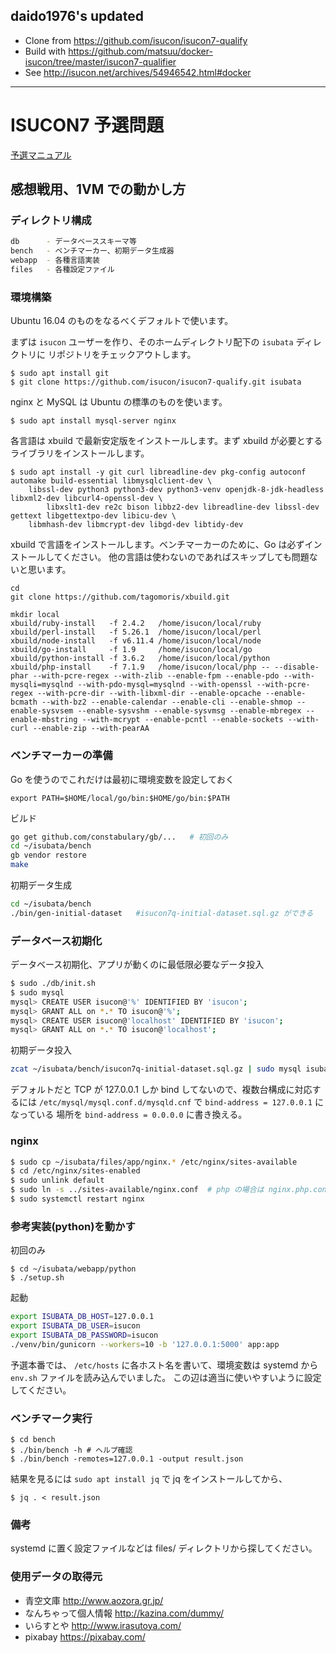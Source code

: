## daido1976's updated

- Clone from https://github.com/isucon/isucon7-qualify
- Build with https://github.com/matsuu/docker-isucon/tree/master/isucon7-qualifier
- See http://isucon.net/archives/54946542.html#docker

---

# ISUCON7 予選問題

[予選マニュアル](https://gist.github.com/941/8c64842b71995a2d448315e2594f62c2)

## 感想戦用、1VM での動かし方

### ディレクトリ構成

```sh
db      - データベーススキーマ等
bench   - ベンチマーカー、初期データ生成器
webapp  - 各種言語実装
files   - 各種設定ファイル
```

### 環境構築

Ubuntu 16.04 のものをなるべくデフォルトで使います。

まずは `isucon` ユーザーを作り、そのホームディレクトリ配下の `isubata` ディレクトリに
リポジトリをチェックアウトします。

```console
$ sudo apt install git
$ git clone https://github.com/isucon/isucon7-qualify.git isubata
```

nginx と MySQL は Ubuntu の標準のものを使います。

```
$ sudo apt install mysql-server nginx
```

各言語は xbuild で最新安定版をインストールします。まず xbuild が必要とするライブラリをインストールします。

```
$ sudo apt install -y git curl libreadline-dev pkg-config autoconf automake build-essential libmysqlclient-dev \
	libssl-dev python3 python3-dev python3-venv openjdk-8-jdk-headless libxml2-dev libcurl4-openssl-dev \
        libxslt1-dev re2c bison libbz2-dev libreadline-dev libssl-dev gettext libgettextpo-dev libicu-dev \
	libmhash-dev libmcrypt-dev libgd-dev libtidy-dev
```

xbuild で言語をインストールします。ベンチマーカーのために、Go は必ずインストールしてください。
他の言語は使わないのであればスキップしても問題ないと思います。

```
cd
git clone https://github.com/tagomoris/xbuild.git

mkdir local
xbuild/ruby-install   -f 2.4.2   /home/isucon/local/ruby
xbuild/perl-install   -f 5.26.1  /home/isucon/local/perl
xbuild/node-install   -f v6.11.4 /home/isucon/local/node
xbuild/go-install     -f 1.9     /home/isucon/local/go
xbuild/python-install -f 3.6.2   /home/isucon/local/python
xbuild/php-install    -f 7.1.9   /home/isucon/local/php -- --disable-phar --with-pcre-regex --with-zlib --enable-fpm --enable-pdo --with-mysqli=mysqlnd --with-pdo-mysql=mysqlnd --with-openssl --with-pcre-regex --with-pcre-dir --with-libxml-dir --enable-opcache --enable-bcmath --with-bz2 --enable-calendar --enable-cli --enable-shmop --enable-sysvsem --enable-sysvshm --enable-sysvmsg --enable-mbregex --enable-mbstring --with-mcrypt --enable-pcntl --enable-sockets --with-curl --enable-zip --with-pearAA
```

### ベンチマーカーの準備

Go を使うのでこれだけは最初に環境変数を設定しておく

```
export PATH=$HOME/local/go/bin:$HOME/go/bin:$PATH
```

ビルド

```sh
go get github.com/constabulary/gb/...   # 初回のみ
cd ~/isubata/bench
gb vendor restore
make
```

初期データ生成

```sh
cd ~/isubata/bench
./bin/gen-initial-dataset   #isucon7q-initial-dataset.sql.gz ができる
```

### データベース初期化

データベース初期化、アプリが動くのに最低限必要なデータ投入

```sh
$ sudo ./db/init.sh
$ sudo mysql
mysql> CREATE USER isucon@'%' IDENTIFIED BY 'isucon';
mysql> GRANT ALL on *.* TO isucon@'%';
mysql> CREATE USER isucon@'localhost' IDENTIFIED BY 'isucon';
mysql> GRANT ALL on *.* TO isucon@'localhost';
```

初期データ投入

```sh
zcat ~/isubata/bench/isucon7q-initial-dataset.sql.gz | sudo mysql isubata
```

デフォルトだと TCP が 127.0.0.1 しか bind してないので、複数台構成に対応するには
`/etc/mysql/mysql.conf.d/mysqld.cnf` で `bind-address = 127.0.0.1` になっている
場所を `bind-address = 0.0.0.0` に書き換える。

### nginx

```sh
$ sudo cp ~/isubata/files/app/nginx.* /etc/nginx/sites-available
$ cd /etc/nginx/sites-enabled
$ sudo unlink default
$ sudo ln -s ../sites-available/nginx.conf  # php の場合は nginx.php.conf
$ sudo systemctl restart nginx
```

### 参考実装(python)を動かす

初回のみ

```console
$ cd ~/isubata/webapp/python
$ ./setup.sh
```

起動

```sh
export ISUBATA_DB_HOST=127.0.0.1
export ISUBATA_DB_USER=isucon
export ISUBATA_DB_PASSWORD=isucon
./venv/bin/gunicorn --workers=10 -b '127.0.0.1:5000' app:app
```

予選本番では、 `/etc/hosts` に各ホスト名を書いて、環境変数は systemd から `env.sh` ファイルを読み込んでいました。
この辺は適当に使いやすいように設定してください。

### ベンチマーク実行

```console
$ cd bench
$ ./bin/bench -h # ヘルプ確認
$ ./bin/bench -remotes=127.0.0.1 -output result.json
```

結果を見るには `sudo apt install jq` で jq をインストールしてから、

```
$ jq . < result.json
```

### 備考

systemd に置く設定ファイルなどは files/ ディレクトリから探してください。

### 使用データの取得元

- 青空文庫 http://www.aozora.gr.jp/
- なんちゃって個人情報 http://kazina.com/dummy/
- いらすとや http://www.irasutoya.com/
- pixabay https://pixabay.com/
